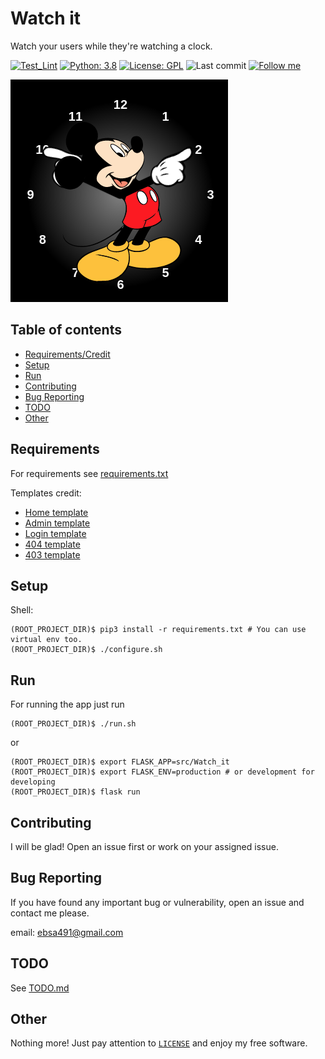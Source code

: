 # Watch it
Watch your users while they're watching a clock.

[![Test_Lint](https://github.com/ebsa491/Watch_it/workflows/Testing%20and%20Linting/badge.svg)](https://github.com/ebsa491/Watch_it/actions)
[![Python: 3.8](https://img.shields.io/badge/Python-3.8-blue)](https://www.python.org/)
[![License: GPL](https://img.shields.io/badge/License-GPL--3.0-red)](https://www.gnu.org/licenses/gpl-3.0)
![Last commit](https://img.shields.io/github/last-commit/ebsa491/Watch_it)
[![Follow me](https://img.shields.io/github/followers/ebsa491?label=Follow%20me&style=social)](https://github.com/ebsa491)

![Screenshot](./screenshot.png)

## Table of contents
* [Requirements/Credit](#requirements)
* [Setup](#setup)
* [Run](#run)
* [Contributing](#contributing)
* [Bug Reporting](#bug-reporting)
* [TODO](#todo)
* [Other](#other)

## Requirements

For requirements see [requirements.txt](./requirements.txt)

Templates credit:

* [Home template](https://codepen.io/jaysalvat/pen/ogQbKB/)
* [Admin template](https://themewagon.com/themes/bootstrap-admin-dashboard-template/)
* [Login template](https://colorlib.com/wp/template/login-form-v15/)
* [404 template](https://codepen.io/uiswarup/pen/dyoyLOp)
* [403 template](https://codepen.io/blecaf/pen/NLoEPY)

## Setup

Shell:

```shell
(ROOT_PROJECT_DIR)$ pip3 install -r requirements.txt # You can use virtual env too.
(ROOT_PROJECT_DIR)$ ./configure.sh
```

## Run

For running the app just run

```shell
(ROOT_PROJECT_DIR)$ ./run.sh
```

or
```shell
(ROOT_PROJECT_DIR)$ export FLASK_APP=src/Watch_it
(ROOT_PROJECT_DIR)$ export FLASK_ENV=production # or development for developing
(ROOT_PROJECT_DIR)$ flask run
```

## Contributing

I will be glad! Open an issue first or work on your assigned issue.

## Bug Reporting
If you have found any important bug or vulnerability,
open an issue and contact me please.

email: ebsa491@gmail.com
## TODO

See [TODO.md](./TODO.md)

## Other

Nothing more! Just pay attention to [`LICENSE`](./LICENSE) and enjoy my free software.
